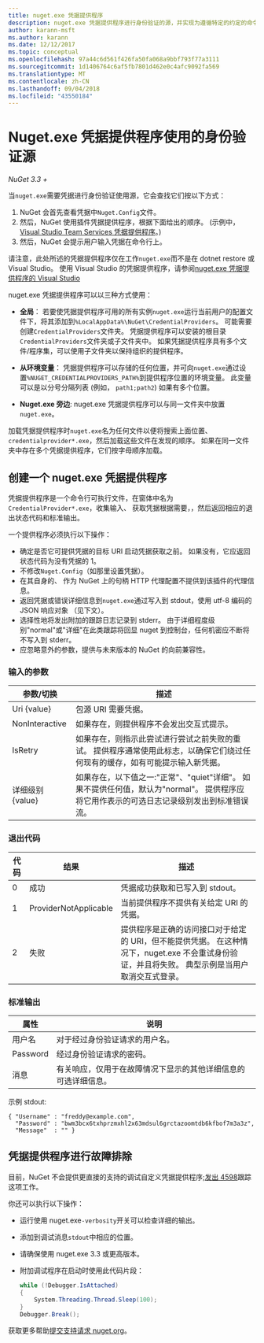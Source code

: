 ```yaml
---
title: nuget.exe 凭据提供程序
description: nuget.exe 凭据提供程序进行身份验证的源，并实现为遵循特定的约定的命令行可执行文件。
author: karann-msft
ms.author: karann
ms.date: 12/12/2017
ms.topic: conceptual
ms.openlocfilehash: 97a44c6d561f426fa50fa068a9bbf793f77a3111
ms.sourcegitcommit: 1d1406764c6af5fb7801d462e0c4afc9092fa569
ms.translationtype: MT
ms.contentlocale: zh-CN
ms.lasthandoff: 09/04/2018
ms.locfileid: "43550184"
---
```

# <a name="authenticating-feeds-with-nugetexe-credential-providers"></a>Nuget.exe 凭据提供程序使用的身份验证源

*NuGet 3.3 +*

当`nuget.exe`需要凭据进行身份验证使用源，它会查找它们按以下方式：

1. NuGet 会首先查看凭据中`Nuget.Config`文件。
1. 然后，NuGet 使用插件凭据提供程序，根据下面给出的顺序。 (示例中， [Visual Studio Team Services 凭据提供程序](https://www.visualstudio.com/docs/package/get-started/nuget/auth#vsts-credential-provider)。)
1. 然后，NuGet 会提示用户输入凭据在命令行上。

请注意，此处所述的凭据提供程序仅在工作`nuget.exe`而不是在 dotnet restore 或 Visual Studio。 使用 Visual Studio 的凭据提供程序，请参阅[nuget.exe 凭据提供程序的 Visual Studio](nuget-credential-providers-for-visual-studio.md)

nuget.exe 凭据提供程序可以以三种方式使用：

- **全局**： 若要使凭据提供程序可用的所有实例`nuget.exe`运行当前用户的配置文件下，将其添加到`%LocalAppData%\NuGet\CredentialProviders`。 可能需要创建`CredentialProviders`文件夹。 凭据提供程序可以安装的根目录`CredentialProviders`文件夹或子文件夹中。 如果凭据提供程序具有多个文件/程序集，可以使用子文件夹以保持组织的提供程序。

- **从环境变量**： 凭据提供程序可以存储的任何位置，并可向`nuget.exe`通过设置`%NUGET_CREDENTIALPROVIDERS_PATH%`到提供程序位置的环境变量。 此变量可以是以分号分隔列表 (例如， `path1;path2`) 如果有多个位置。

- **Nuget.exe 旁边**: nuget.exe 凭据提供程序可以与同一文件夹中放置`nuget.exe`。

加载凭据提供程序时`nuget.exe`名为任何文件以便将搜索上面位置、 `credentialprovider*.exe`，然后加载这些文件在发现的顺序。 如果在同一文件夹中存在多个凭据提供程序，它们按字母顺序加载。

## <a name="creating-a-nugetexe-credential-provider"></a>创建一个 nuget.exe 凭据提供程序

凭据提供程序是一个命令行可执行文件，在窗体中名为`CredentialProvider*.exe`，收集输入、 获取凭据根据需要，，然后返回相应的退出状态代码和标准输出。

一个提供程序必须执行以下操作：

- 确定是否它可提供凭据的目标 URI 启动凭据获取之前。 如果没有，它应返回状态代码为没有凭据的 1。
- 不修改`Nuget.Config`（如那里设置凭据）。
- 在其自身的、 作为 NuGet 上的句柄 HTTP 代理配置不提供到该插件的代理信息。
- 返回凭据或错误详细信息到`nuget.exe`通过写入到 stdout，使用 utf-8 编码的 JSON 响应对象 （见下文）。
- 选择性地将发出附加的跟踪日志记录到 stderr。 由于详细程度级别"normal"或"详细"在此类跟踪将回显 nuget 到控制台，任何机密应不断将不写入到 stderr。
- 应忽略意外的参数，提供与未来版本的 NuGet 的向前兼容性。

### <a name="input-parameters"></a>输入的参数

| 参数/切换 |描述|
|----------------|-----------|
| Uri {value} | 包源 URI 需要凭据。|
| NonInteractive | 如果存在，则提供程序不会发出交互式提示。 |
| IsRetry | 如果存在，则指示此尝试进行尝试之前失败的重试。 提供程序通常使用此标志，以确保它们绕过任何现有的缓存，如有可能提示输入新凭据。|
| 详细级别 {value} | 如果存在，以下值之一:"正常"、"quiet"详细"。 如果不提供任何值，默认为"normal"。 提供程序应将它用作表示的可选日志记录级别发出到标准错误流。 |

### <a name="exit-codes"></a>退出代码

| 代码 |结果 | 描述 |
|----------------|-----------|-----------|
| 0 | 成功 | 凭据成功获取和已写入到 stdout。|
| 1 | ProviderNotApplicable | 当前提供程序不提供有关给定 URI 的凭据。|
| 2 | 失败 | 提供程序是正确的访问接口对于给定的 URI，但不能提供凭据。 在这种情况下，nuget.exe 不会重试身份验证，并且将失败。 典型示例是当用户取消交互式登录。 |

### <a name="standard-output"></a>标准输出

| 属性 |说明|
|----------------|-----------|
| 用户名 | 对于经过身份验证请求的用户名。|
| Password | 经过身份验证请求的密码。|
| 消息 | 有关响应，仅用于在故障情况下显示的其他详细信息的可选详细信息。 |

示例 stdout:

    { "Username" : "freddy@example.com",
      "Password" : "bwm3bcx6txhprzmxhl2x63mdsul6grctazoomtdb6kfbof7m3a3z",
      "Message"  : "" }

## <a name="troubleshooting-a-credential-provider"></a>凭据提供程序进行故障排除

目前，NuGet 不会提供更直接的支持的调试自定义凭据提供程序;[发出 4598](https://github.com/NuGet/Home/issues/4598)跟踪这项工作。

你还可以执行以下操作：

- 运行使用 nuget.exe`-verbosity`开关可以检查详细的输出。
- 添加到调试消息`stdout`中相应的位置。
- 请确保使用 nuget.exe 3.3 或更高版本。
- 附加调试程序在启动时使用此代码片段：

    ```cs
    while (!Debugger.IsAttached)
    {
        System.Threading.Thread.Sleep(100);
    }
    Debugger.Break();
    ```

获取更多帮助[提交支持请求 nuget.org](https://www.nuget.org/policies/Contact)。
